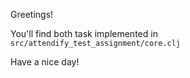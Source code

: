 Greetings!

You'll find both task implemented in `src/attendify_test_assignment/core.clj`

Have a nice day!
